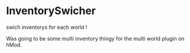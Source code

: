 # InventorySwicher
swich inventorys for each world !

Was going to be some multi inventory thingy for the multi world plugin on hMod.
